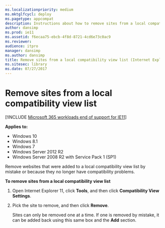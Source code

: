 ```yaml
---
ms.localizationpriority: medium
ms.mktglfcycl: deploy
ms.pagetype: appcompat
description: Instructions about how to remove sites from a local compatibility view list.
author: dansimp
ms.prod: ie11
ms.assetid: f6ecaa75-ebcb-4f8d-8721-4cd6e73c0ac9
ms.reviewer: 
audience: itpro
manager: dansimp
ms.author: dansimp
title: Remove sites from a local compatibility view list (Internet Explorer 11 for IT Pros)
ms.sitesec: library
ms.date: 07/27/2017
---
```



# Remove sites from a local compatibility view list

[!INCLUDE [Microsoft 365 workloads end of support for IE11](../includes/microsoft-365-ie-end-of-support.md)]


**Applies to:**

-   Windows 10
-   Windows 8.1
-   Windows 7
-   Windows Server 2012 R2
-   Windows Server 2008 R2 with Service Pack 1 (SP1)

Remove websites that were added to a local compatibility view list by mistake or because they no longer have compatibility problems.

 **To remove sites from a local compatibility view list**

1.  Open Internet Explorer 11, click **Tools**, and then click **Compatibility View Settings**.

2.  Pick the site to remove, and then click **Remove**.<p>
Sites can only be removed one at a time. If one is removed by mistake, it can be added back using this same box and the **Add** section.

 

 



